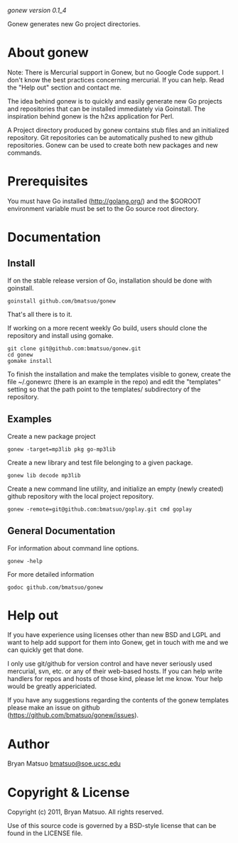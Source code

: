 *gonew version 0.1_4*

Gonew generates new Go project directories.

About gonew
===========

Note: There is Mercurial support in Gonew, but no Google Code support.
I don't know the best practices concerning mercurial. If you can help.
Read the "Help out" section and contact me.

The idea behind gonew is to quickly and easily generate new Go projects
and repositories that can be installed immediately via Goinstall. The
inspiration behind gonew is the h2xs application for Perl.

A Project directory produced by gonew contains stub files and an
initialized repository. Git repositories can be automatically pushed to
new github repositories. Gonew can be used to create both new packages
and new commands.

Prerequisites
=============

You must have Go installed (http://golang.org/) and the $GOROOT
environment variable must be set to the Go source root directory.

Documentation
=============
Install
-------

If on the stable release version of Go, installation should be done with
goinstall.

    goinstall github.com/bmatsuo/gonew

That's all there is to it.

If working on a more recent weekly Go build, users should clone the
repository and install using gomake.

    git clone git@github.com:bmatsuo/gonew.git
    cd gonew
    gomake install

To finish the installation and make the templates visible to gonew,
create the file ~/.gonewrc (there is an example in the repo) and
edit the "templates" setting so that the path point to the templates/
subdirectory of the repository.

Examples
--------

Create a new package project

    gonew -target=mp3lib pkg go-mp3lib

Create a new library and test file belonging to a given package.

    gonew lib decode mp3lib

Create a new command line utility, and initialize an empty (newly
created) github repository with the local project repository.

    gonew -remote=git@github.com:bmatsuo/goplay.git cmd goplay

General Documentation
---------------------

For information about command line options.

    gonew -help

For more detailed information

    godoc github.com/bmatsuo/gonew

Help out
========

If you have experience using licenses other than new BSD and LGPL and
want to help add support for them into Gonew, get in touch with me and
we can quickly get that done.

I only use git/github for version control and have never seriously used
mercurial, svn, etc. or any of their web-based hosts. If you can help
write handlers for repos and hosts of those kind, please let me know.
Your help would be greatly appericiated.

If you have any suggestions regarding the contents of the gonew templates
please make an issue on github (https://github.com/bmatsuo/gonew/issues).

Author
======

Bryan Matsuo <bmatsuo@soe.ucsc.edu>

Copyright & License
===================

Copyright (c) 2011, Bryan Matsuo.
All rights reserved.

Use of this source code is governed by a BSD-style license that can be
found in the LICENSE file.
